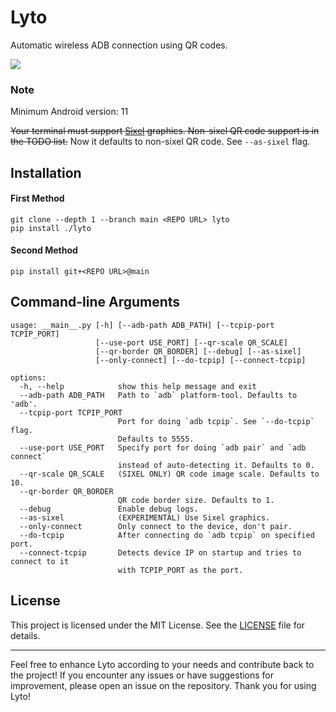 # Lyto
Automatic wireless ADB connection using QR codes.

![](https://i.imgur.com/CWVahuZ.png)

### Note
Minimum Android version: 11

~~Your terminal must support [Sixel](https://en.wikipedia.org/wiki/Sixel) graphics. Non-sixel QR code support is in the TODO list.~~
Now it defaults to non-sixel QR code. See `--as-sixel` flag.

## Installation
#### First Method
```
git clone --depth 1 --branch main <REPO URL> lyto
pip install ./lyto
```
#### Second Method
```
pip install git+<REPO URL>@main
```

## Command-line Arguments
```
usage: __main__.py [-h] [--adb-path ADB_PATH] [--tcpip-port TCPIP_PORT]
                   [--use-port USE_PORT] [--qr-scale QR_SCALE]
                   [--qr-border QR_BORDER] [--debug] [--as-sixel]
                   [--only-connect] [--do-tcpip] [--connect-tcpip]

options:
  -h, --help            show this help message and exit
  --adb-path ADB_PATH   Path to `adb` platform-tool. Defaults to 'adb'.
  --tcpip-port TCPIP_PORT
                        Port for doing `adb tcpip`. See `--do-tcpip` flag.
                        Defaults to 5555.
  --use-port USE_PORT   Specify port for doing `adb pair` and `adb connect`
                        instead of auto-detecting it. Defaults to 0.
  --qr-scale QR_SCALE   (SIXEL ONLY) QR code image scale. Defaults to 10.
  --qr-border QR_BORDER
                        QR code border size. Defaults to 1.
  --debug               Enable debug logs.
  --as-sixel            (EXPERIMENTAL) Use Sixel graphics.
  --only-connect        Only connect to the device, don't pair.
  --do-tcpip            After connecting do `adb tcpip` on specified port.
  --connect-tcpip       Detects device IP on startup and tries to connect to it
                        with TCPIP_PORT as the port.
```

## License
This project is licensed under the MIT License. See the [LICENSE](LICENSE) file for details.

* * *

Feel free to enhance Lyto according to your needs and contribute back to the project! If you encounter any issues or have suggestions for improvement, please open an issue on the repository. Thank you for using Lyto!
